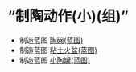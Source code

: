 # “制陶动作(小)(组)”  
- 制造蓝图 [陶碗(蓝图)](Bp_ClayBowl.md)  
- 制造蓝图 [粘土火盆(蓝图)](Bp_ClayFirePit.md)  
- 制造蓝图 [小陶罐(蓝图)](Bp_ClayJar.md)  
